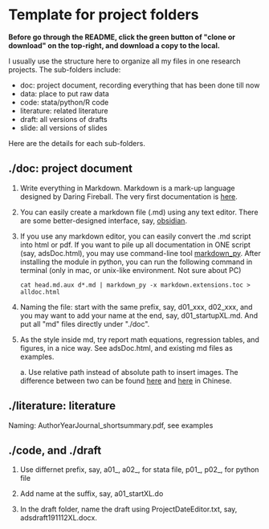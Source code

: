 # Template for project folders

**Before go through the README, click the green button of "clone or download" on the top-right, and download a copy to the local.**

I usually use the structure here to organize all my files in one research projects. The sub-folders include:

- doc: project document, recording everything that has been done till now
- data: place to put raw data
- code: stata/python/R code
- literature: related literature
- draft: all versions of drafts
- slide: all versions of slides

Here are the details for each sub-folders.

## ./doc: project document

1. Write everything in Markdown. Markdown is a mark-up language designed by Daring Fireball. The very first documentation is [here](https://daringfireball.net/projects/markdown/). 

2. You can easily create a markdown file (.md) using any text editor. There are some better-designed interface, say, [obsidian](https://obsidian.md).

3. If you use any markdown editor, you can easily convert the .md script into html or pdf. If you want to pile up all documentation in ONE script (say, adsDoc.html), you may use command-line tool [markdown_py](https://python-markdown.github.io/cli/). After installing the module in python, you can run the following command in terminal (only in mac, or unix-like environment. Not sure about PC)

    ```
    cat head.md.aux d*.md | markdown_py -x markdown.extensions.toc > alldoc.html
    ```

4. Naming the file: start with the same prefix, say, d01_xxx, d02_xxx, and you may want to add your name at the end, say, d01_startupXL.md. And put all "md" files directly under "./doc".

5. As the style inside md, try report math equations, regression tables, and figures, in a nice way. See adsDoc.html, and existing md files as examples.

    a. Use relative path instead of absolute path to insert images. The difference between two can be found [here](https://web.stanford.edu/class/archive/cs/cs107/cs107.1202/resources/paths) and [here](https://baike.baidu.com/item/相对路径) in Chinese.

## ./literature: literature

Naming: AuthorYearJournal_shortsummary.pdf, see examples

## ./code, and ./draft

1. Use differnet prefix, say, a01_, a02_, for stata file, p01_, p02_, for python file

2. Add name at the suffix, say, a01_startXL.do

3. In the draft folder, name the draft using ProjectDateEditor.txt, say, adsdraft191112XL.docx.







